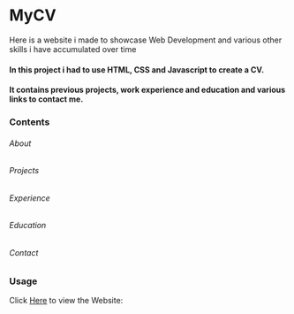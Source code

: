 # MyCV
Here is a website i made to showcase Web Development and various other skills i have accumulated over time

#### In this project i had to use HTML, CSS and Javascript to create a CV. 
#### It contains previous projects, work experience and education and various links to contact me.

### Contents
###### About
###### Projects
###### Experience
###### Education
###### Contact

### Usage
Click [Here](https://tomasi001.github.io/) to view the Website: 
